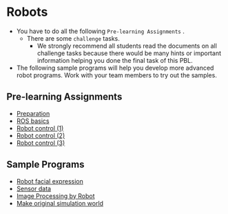 # Robots

- You have to do all the following `Pre-learning Assignments` .
  - There are some `challenge` tasks.
    - We strongly recommend all students read the documents on all challenge tasks because there would be many hints or important information helping you done the final task of this PBL.
- The following sample programs will help you develop more advanced robot programs. Work with your team members to try out the samples.

## Pre-learning Assignments
  - [Preparation](preparation/preparation.md)
  - [ROS basics](basics/basics_01.md)
  - [Robot control (1)](robot_control/robot_control_01.md)
  - [Robot control (2)](robot_control/robot_control_02.md)
  - [Robot control (3)](robot_control/robot_control_03.md)

## Sample Programs
  - [Robot facial expression](samples/robot_facial_expression.md)
  - [Sensor data](samples/sensor_data_01.md)
  - [Image Processing by Robot](samples/sensor_data_02.md)
  - [Make original simulation world](samples/original_world.md)
